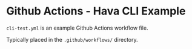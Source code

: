 # Github Actions - Hava CLI Example


`cli-test.yml` is an example Github Actions workflow file. 

Typically placed in the `.github/workflows/` directory.